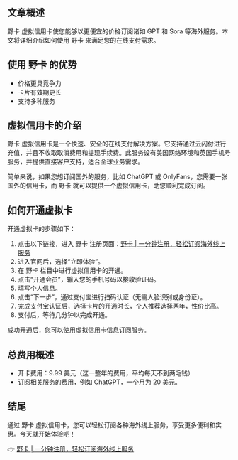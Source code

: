 ## 文章概述

野卡 虚拟信用卡使您能够以更便宜的价格订阅诸如 GPT 和 Sora 等海外服务。本文将详细介绍如何使用 野卡 来满足您的在线支付需求。

## 使用 野卡 的优势

- 价格更具竞争力
- 卡片有效期更长
- 支持多种服务

## 虚拟信用卡的介绍

野卡 虚拟信用卡是一个快速、安全的在线支付解决方案。它支持通过云闪付进行充值，并且不收取取消费用和提现手续费。此服务设有美国网络环境和英国手机号服务，并提供直接客户支持，适合全球业务需求。

简单来说，如果您想订阅国外的服务，比如 ChatGPT 或 OnlyFans，您需要一张国外的信用卡，而 野卡 就可以提供一个虚拟信用卡，助您顺利完成订阅。

## 如何开通虚拟卡

开通虚拟卡的步骤如下：

1. 点击以下链接，进入 野卡 注册页面：[野卡 | 一分钟注册，轻松订阅海外线上服务](https://bit.ly/bewildcard)
2. 进入官网后，选择“立即体验”。
3. 在 野卡 栏目中进行虚拟信用卡的开通。
4. 点击“开通会员”，输入您的手机号码以接收验证码。
5. 填写个人信息。
6. 点击“下一步”，通过支付宝进行扫码认证（无需人脸识别或身份证）。
7. 完成支付宝认证后，选择卡片的开通时长，个人推荐选择两年，性价比高。
8. 支付后，等待几分钟以完成开通。

成功开通后，您可以使用虚拟信用卡信息订阅服务。

## 总费用概述

- 开卡费用：9.99 美元（这一整年的费用，平均每天不到两毛钱）
- 订阅相关服务的费用，例如 ChatGPT，一个月为 20 美元。

## 结尾

通过 野卡 虚拟信用卡，您可以轻松订阅各种海外线上服务，享受更多便利和实惠。今天就开始体验吧！

👉 [野卡 | 一分钟注册，轻松订阅海外线上服务](https://bit.ly/bewildcard)